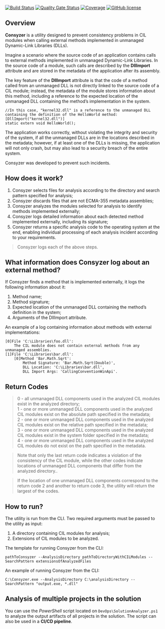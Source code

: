 [![Build Status](https://github.com/Maslinin/Consyzer/workflows/Build/badge.svg)](https://github.com/Maslinin/Consyzer/actions/workflows/build.yml) [![Quality Gate Status](https://sonarcloud.io/api/project_badges/measure?project=Maslinin_Consyzer&metric=alert_status)](https://sonarcloud.io/summary/new_code?id=Maslinin_Consyzer) [![Coverage](https://sonarcloud.io/api/project_badges/measure?project=Maslinin_Consyzer&metric=coverage)](https://sonarcloud.io/summary/new_code?id=Maslinin_Consyzer) [![GitHub license](https://badgen.net/github/license/Maslinin/Consyzer)](https://github.com/Maslinin/Consyzer/blob/master/LICENSE)

## Overview
**Consyzer** is a utility designed to prevent consistency problems in CIL modules when calling external methods implemented in unmanaged Dynamic-Link Libraries (DLLs).

Imagine a scenario where the source code of an application contains calls to external methods implemented in unmanaged Dynamic-Link Libraries.
In the source code of a module, such calls are described by the **DllImport** attribute and are stored in the metadata of the application after its assembly.

The key feature of the **DllImport** attribute is
that the code of a method called from an unmanaged DLL is not directly linked to the source code of a CIL module; 
instead, the metadata of the module stores information about this method, 
including a reference to the expected location of the unmanaged DLL containing the method’s implementation in the system.

```
//In this case, "kernel32.dll" is a reference to the unmanaged DLL containing the definition of the HelloWorld method:
[DllImport("kernel32.dll")]
static extern void HelloWorld();
```

The application works correctly, without violating the integrity and security of the system, if all the unmanaged DLLs are in the locations described in the metadata;
however, if at least one of the DLLs is missing, the application will not only crash, but may also lead to a security breach of the entire system.

Consyzer was developed to prevent such incidents.

## How does it work?
1. Consyzer selects files for analysis according to the directory and search pattern specified for analysis;
2. Consyzer discards files that are not ECMA-355 metadata assemblies;
3. Consyzer analyzes the modules selected for analysis to identify methods implemented externally;
4. Consyzer logs detailed information about each detected method implemented externally, including its signature;
5. Consyzer returns a specific analysis code to the operating system at the end, enabling individual processing of each analysis incident according to your requirements.

> Consyzer logs each of the above steps.

## What information does Consyzer log about an external method?
If Consyzer finds a method that is implemented externally, it logs the following information about it:
1. Method name;
2. Method signature;
3. Expected location of the unmanaged DLL containing the method’s definition in the system;
4. Arguments of the DllImport attribute.

An example of a log containing information about methods with external implementations:
```
[0]File 'C:\Libraries\foo.dll': 
	The CIL module does not contain external methods from any unmanaged assemblies.
[1]File 'C:\Libraries\bar.dll': 
	[0]Method 'Bar.Math.Sqrt':
		Method Signature: 'Bar.Math.Sqrt(Double)',
		DLL Location: 'C:\Libraries\bar.dll',
		DLL Import Args: 'CallingConventionWinApi'.
```

## Return Codes
> 0 - all unmanaged DLL components used in the analyzed CIL modules exist in the analyzed directory;         
> 1 - one or more unmanaged DLL components used in the analyzed CIL modules exist on the absolute path specified in the metadata;          
> 2 - one or more unmanaged DLL components used in the analyzed CIL modules exist on the relative path specified in the metadata;      
> 3 - one or more unmanaged DLL components used in the analyzed CIL modules exist in the system folder specified in the metadata;        
> 4 - one or more unmanaged DLL components used in the analyzed CIL modules do not exist on the path specified in the metadata.          

> Note that only the last return code indicates a violation of the consistency of the CIL module, while the other codes indicate locations of unmanaged DLL components that differ from the analyzed directory..

> If the location of one unmanaged DLL components correspond to the return code 2 and another to return code 3, the utility will return the largest of the codes.

## How to run?
The utility is run from the CLI. Two required arguments must be passed to the utility as input:
1. A directory containing CIL modules for analysis;
2. Extensions of CIL modules to be analyzed.

The template for running Consyzer from the CLI:
```
pathToConsyzer --AnalysisDirectory pathToDirectoryWithCILModules --SearchPattern extensionsOfAnalyzedFiles
```

An example of running Consyzer from the CLI:
```
C:\Consyzer.exe --AnalysisDirectory C:\analysisDirectory --SearchPattern "output.exe, *.dll"
```

## Analysis of multiple projects in the solution
You can use the *PowerShell* script located on ```DevOps\SolutionAnalyzer.ps1``` to analyze the output artifacts of all projects in the solution.
The script can also be used in a **CI/CD pipeline**.